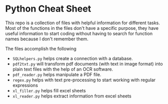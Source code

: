 # Python Cheat Sheet

This repo is a collection of files with helpful information for different tasks. Most of the functions in the files don't have a specific purpose, they have useful information to start coding without having to search for function names because I don't remember them.

The files accomplish the following

* `SQLhelpers.py` helps create a connection with a database.
* `pdf2txt.py` will transform pdf documents (with text in image format) into plain text files with the help of an OCR software.
* `pdf_reader.py` helps manipulate a PDF file.
* `regex.py` helps with text pre-processing to start working with regular expressions
* `xl_filler.py` helps fill excel sheets
* `xl_reader.py` helps extract information from excel sheets
